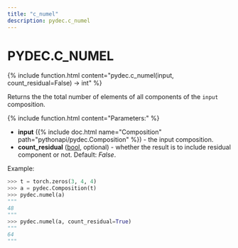 ```yaml
---
title: "c_numel"
description: pydec.c_numel
---
```

# PYDEC.C_NUMEL
{% include function.html content="pydec.c_numel(input, count_residual=False) -> int" %}

Returns the the total number of elements of all components of the `input` composition.

{% include function.html content="Parameters:" %}

* **input** ({% include doc.html name="Composition" path="pythonapi/pydec.Composition" %}) - the input composition.
* **count_residual** ([bool](https://docs.python.org/3/library/functions.html#bool), optional) - whether the result is to include residual component or not. Default: *False*.

Example:
```python
>>> t = torch.zeros(3, 4, 4)
>>> a = pydec.Composition(t)
>>> pydec.numel(a)
"""
48
"""
>>> pydec.numel(a, count_residual=True)
"""
64
"""
```
